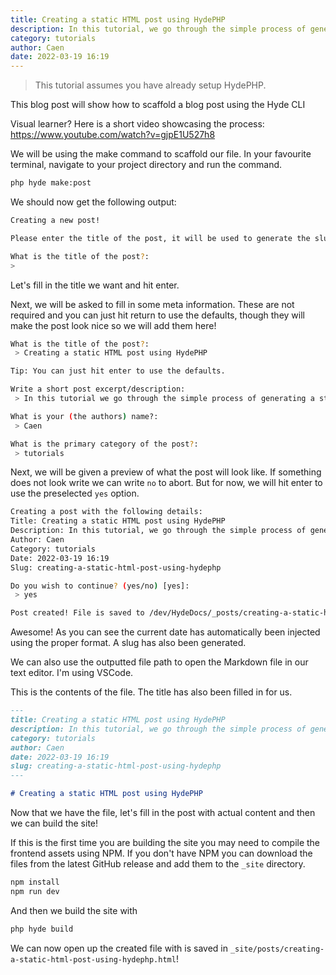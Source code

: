 ```yaml
---
title: Creating a static HTML post using HydePHP
description: In this tutorial, we go through the simple process of generating a static blog post
category: tutorials
author: Caen
date: 2022-03-19 16:19
---
```


> This tutorial assumes you have already setup HydePHP.

<p class="lead">This blog post will show how to scaffold a blog post using the Hyde CLI</p>

Visual learner? Here is a short video showcasing the process: https://www.youtube.com/watch?v=gjpE1U527h8

We will be using the make command to scaffold our file. In your favourite terminal, navigate to your project directory and run the command.

```bash
php hyde make:post
```

We should now get the following output:
```bash
Creating a new post!

Please enter the title of the post, it will be used to generate the slug.

What is the title of the post?:
>
```

Let's fill in the title we want and hit enter.

Next, we will be asked to fill in some meta information. These are not required and you can just hit return to use the defaults, though they will make the post look nice so we will add them here!

```bash
What is the title of the post?:
 > Creating a static HTML post using HydePHP

Tip: You can just hit enter to use the defaults.

Write a short post excerpt/description:
 > In this tutorial we go through the simple process of generating a static blog post

What is your (the authors) name?:
 > Caen

What is the primary category of the post?:
 > tutorials
```

Next, we will be given a preview of what the post will look like. If something does not look write we can write `no` to abort. But for now, we will hit enter to use the preselected `yes` option.

```bash
Creating a post with the following details:
Title: Creating a static HTML post using HydePHP
Description: In this tutorial, we go through the simple process of generating a static blog post
Author: Caen
Category: tutorials
Date: 2022-03-19 16:19
Slug: creating-a-static-html-post-using-hydephp

Do you wish to continue? (yes/no) [yes]:
 > yes

Post created! File is saved to /dev/HydeDocs/_posts/creating-a-static-html-post-using-hydephp.md
```

Awesome! As you can see the current date has automatically been injected using the proper format. A slug has also been generated.

We can also use the outputted file path to open the Markdown file in our text editor. I'm using VSCode.

This is the contents of the file. The title has also been filled in for us.
```markdown
---
title: Creating a static HTML post using HydePHP
description: In this tutorial, we go through the simple process of generating a static blog post
category: tutorials
author: Caen
date: 2022-03-19 16:19
slug: creating-a-static-html-post-using-hydephp
---

# Creating a static HTML post using HydePHP
```

Now that we have the file, let's fill in the post with actual content and then we can build the site!

If this is the first time you are building the site you may need to compile the frontend assets using NPM. If you don't have NPM you can download the files from the latest GitHub release and add them to the `_site` directory.

```bash
npm install
npm run dev
```

And then we build the site with
```bash
php hyde build
```

We can now open up the created file with is saved in `_site/posts/creating-a-static-html-post-using-hydephp.html`!
